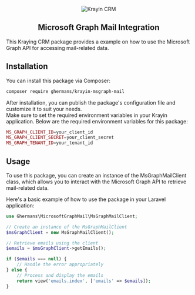 
<p align="center">
    <img src="https://bagisto.com/wp-content/uploads/2021/06/bagisto-logo.png" alt="Krayin CRM">
    <h2 align="center">Microsoft Graph Mail Integration</h2>    
</p

This Kraying CRM package provides a example on how to use the Microsoft Graph API for accessing mail-related data.

## Installation

You can install this package via Composer:

```bash
composer require ghermans/krayin-msgraph-mail
```

After installation, you can publish the package's configuration file and customize it to suit your needs.  
Make sure to set the required environment variables in your Krayin application. Below are the required environment variables for this package:

```php
MS_GRAPH_CLIENT_ID=your_client_id
MS_GRAPH_CLIENT_SECRET=your_client_secret
MS_GRAPH_TENANT_ID=your_tenant_id
```

## Usage
To use this package, you can create an instance of the MsGraphMailClient class, which allows you to interact with the Microsoft Graph API to retrieve mail-related data.

Here's a basic example of how to use the package in your Laravel application:

```php
use Ghermans\MicrosoftGraphMail\MsGraphMailClient;

// Create an instance of the MsGraphMailClient
$msGraphClient = new MsGraphMailClient();

// Retrieve emails using the client
$emails = $msGraphClient->getEmails();

if ($emails === null) {
    // Handle the error appropriately
} else {
    // Process and display the emails
    return view('emails.index', ['emails' => $emails]);
}
```